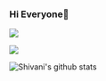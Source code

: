 ### Hi Everyone👋

![](https://komarev.com/ghpvc/?username=shivanikumari631&color=47ccb3)

[![](https://img.shields.io/badge/-Connect-%230077B5?style=for-the-badge&logo=linkedin)](https://www.linkedin.com/in/shivani-kumari-539b441b2/)

![Shivani's github stats](https://github-readme-stats.vercel.app/api?username=shivanikumari631&show_icons=true&theme=prussian)


<!--
**shivanikumari631/shivanikumari631** is a ✨ _special_ ✨ repository because its `README.md` (this file) appears on your GitHub profile.

Here are some ideas to get you started:

- 🔭 I’m currently working on ...
- 🌱 I’m currently learning ...
- 👯 I’m looking to collaborate on ...
- 🤔 I’m looking for help with ...
- 💬 Ask me about ...
- 📫 How to reach me: ...
- 😄 Pronouns: ...
- ⚡ Fun fact: ...
-->
